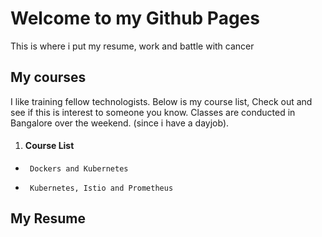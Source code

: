 # Welcome to my Github Pages
This is where i put my resume, work and battle with cancer


## My courses
I like training fellow technologists. Below is my course list, Check out and see if this is interest to someone you know.
Classes are conducted in Bangalore over the weekend. (since i have a dayjob).

1. #### Course List
+	   Dockers and Kubernetes 
+	   Kubernetes, Istio and Prometheus

## My Resume

